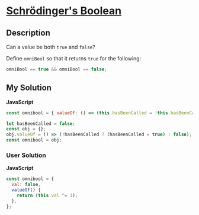 # [Schrödinger's Boolean](https://www.codewars.com/kata/5a5f9f80f5dc3f942b002309)

## Description

Can a value be both `true` and `false`?

Define `omniBool` so that it returns `true` for the following:

```js
omniBool == true && omniBool == false;
```

## My Solution

**JavaScript**

```js
const omnibool = { valueOf: () => (this.hasBeenCalled = !this.hasBeenCalled), hasBeenCalled: false };
```

```js
let hasBeenCalled = false;
const obj = {};
obj.valueOf = () => (!hasBeenCalled ? (hasBeenCalled = true) : false);
const omnibool = obj;
```

### User Solution

**JavaScript**

```js
const omnibool = {
  val: false,
  valueOf() {
    return (this.val ^= 1);
  },
};
```
